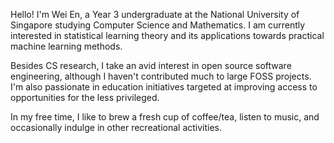 Hello! I'm Wei En, a Year 3 undergraduate at the National University of Singapore studying Computer Science and Mathematics. I am currently interested in statistical learning theory and its applications towards practical machine learning methods.

Besides CS research, I take an avid interest in open source software engineering, although I haven't contributed much to large FOSS projects. I'm also passionate in education initiatives targeted at improving access to opportunities for the less privileged.

In my free time, I like to brew a fresh cup of coffee/tea, listen to music, and occasionally indulge in other recreational activities.
